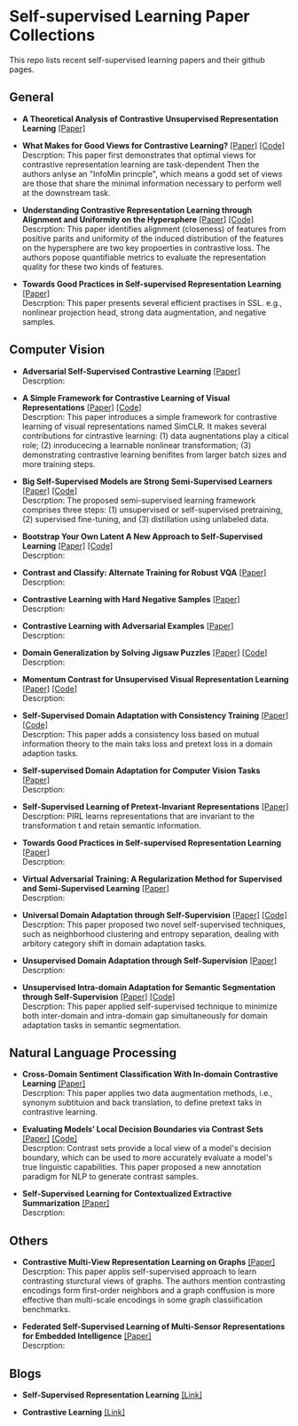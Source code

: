 # Self-supervised Learning Paper Collections
 This repo lists recent self-supervised learning papers and their github pages. 
 
## General 
- **A Theoretical Analysis of Contrastive Unsupervised Representation Learning**
[[Paper]](https://arxiv.org/pdf/1902.09229.pdf)<br>

- **What Makes for Good Views for Contrastive Learning?**
[[Paper]](https://arxiv.org/pdf/2005.10243.pdf)
[[Code]](https://hobbitlong.github.io/InfoMin/)<br>
Descrption: This paper first demonstrates that optimal views for contrastive representation learning are task-dependent Then the authors anlyse an "InfoMin princple", which means a godd set of views are those that share the minimal information necessary to perform well at the downstream task. 

- **Understanding Contrastive Representation Learning through Alignment and Uniformity on the Hypersphere**
[[Paper]](https://arxiv.org/pdf/2005.10242.pdf)
[[Code]](https://ssnl.github.io/hypersphere/)<br>
Descrption: This paper identifies alignment (closeness) of features from positive parits and uniformity of the induced distribution of the features on the hypersphere are two key propoerties in contrastive loss. The authors popose quantifiable metrics to evaluate the representation quality for these two kinds of features. 

- **Towards Good Practices in Self-supervised Representation Learning**
[[Paper]](https://sslneuips20.github.io/files/CameraReadys%203-77/35/CameraReady/neurips_2020.pdf)<br>
Descrption: This paper presents several efficient practises in SSL. e.g., nonlinear projection head, strong data augmentation, and negative samples.


## Computer Vision

- **Adversarial Self-Supervised Contrastive Learning**
[[Paper]](https://arxiv.org/pdf/2006.07589.pdf)<br>
Descrption: 

- **A Simple Framework for Contrastive Learning of Visual Representations**
[[Paper]](https://arxiv.org/pdf/2002.05709.pdf)
[[Code]](https://github.com/google-research/simclr)<br>
Descrption: This paper introduces a simple framework for contrastive learning of visual representations named SimCLR. It makes several contributions for cintrastive learning: (1) data augnentations play a citical role; (2) inroducecing a learnable nonlinear transformation; (3) demonstrating contrastive learning benifites from larger batch sizes and more training steps.

- **Big Self-Supervised Models are Strong Semi-Supervised Learners**
[[Paper]](https://arxiv.org/pdf/2006.10029v1.pdf)
[[Code]](https://github.com/google-research/simclr)<br>
Descrption: The proposed semi-supervised learning framework comprises three steps: (1) unsupervised or self-supervised pretraining, (2) supervised fine-tuning, and (3) distillation using unlabeled data.

- **Bootstrap Your Own Latent A New Approach to Self-Supervised Learning**
[[Paper]](https://arxiv.org/pdf/2006.07733.pdf)
[[Code]](https://github.com/deepmind/deepmind-research/tree/master/byol)<br>
Descrption: 

- **Contrast and Classify: Alternate Training for Robust VQA** 
[[Paper]](https://arxiv.org/pdf/2010.06087.pdf)<br>
Descrption: 


- **Contrastive Learning with Hard Negative Samples**
[[Paper]](https://arxiv.org/pdf/2010.04592.pdf)<br>
Descrption: 

- **Contrastive Learning with Adversarial Examples**
[[Paper]](https://arxiv.org/pdf/2010.12050.pdf)<br>
Descrption: 


- **Domain Generalization by Solving Jigsaw Puzzles**
[[Paper]](https://arxiv.org/pdf/1903.06864.pdf)
[[Code]](https://github.com/fmcarlucci/JigenDG)<br>
Descrption: 



- **Momentum Contrast for Unsupervised Visual Representation Learning**
[[Paper]](https://arxiv.org/pdf/1911.05722.pdf)
[[Code]](https://github.com/facebookresearch/moco)<br>
Descrption: 


- **Self-Supervised Domain Adaptation with Consistency Training**
[[Paper]](https://arxiv.org/pdf/2010.07539.pdf)
[[Code]](https://github.com/Jiaolong/ss-da-consistency)<br>
Descrption: This paper adds a consistency loss based on mutual information theory to the main taks loss and pretext loss in a domain adaption tasks. 


- **Self-supervised Domain Adaptation for Computer Vision Tasks**
[[Paper]](https://arxiv.org/pdf/1907.10915.pdf)<br>
Descrption: 



- **Self-Supervised Learning of Pretext-Invariant Representations**
[[Paper]](https://arxiv.org/pdf/1912.01991.pdf)<br>
Descrption: PIRL learns representations that are invariant to the transformation t and retain semantic information.

- **Towards Good Practices in Self-supervised Representation Learning**
[[Paper]](https://arxiv.org/pdf/2012.00868.pdf)<br>
Descrption: 

- **Virtual Adversarial Training: A Regularization Method for Supervised and Semi-Supervised Learning**
[[Paper]](https://arxiv.org/pdf/1704.03976.pdf)<br>
Descrption: 


- **Universal Domain Adaptation through Self-Supervision**
[[Paper]](https://arxiv.org/pdf/2002.07953.pdf)
[[Code]](https://github.com/VisionLearningGroup/DANCE)<br>
Descrption: This paper proposed two novel self-supervised techniques, such as neighborhood clustering and entropy separation, dealing with arbitory category shift in domain adaptation tasks. 


- **Unsupervised Domain Adaptation through Self-Supervision**
[[Paper]](https://arxiv.org/pdf/1909.11825.pdf)<br>
Descrption: 

- **Unsupervised Intra-domain Adaptation for Semantic Segmentation through Self-Supervision**
[[Paper]](https://openaccess.thecvf.com/content_CVPR_2020/papers/Pan_Unsupervised_Intra-Domain_Adaptation_for_Semantic_Segmentation_Through_Self-Supervision_CVPR_2020_paper.pdf)
[[Code]](https://github.com/feipan664/IntraDA)<br>
Descrption: This paper applied self-supervised technique to minimize both inter-domain and intra-domain gap simultaneously for domain adaptation tasks in semantic segmentation. 

## Natural Language Processing


- **Cross-Domain Sentiment Classification With In-domain Contrastive Learning** 
[[Paper]](https://arxiv.org/pdf/2012.02943.pdf)<br>
Descrption: This paper applies two data augmentation methods, i.e., synonym subtituion and back translation, to define pretext taks in contrastive learning. 


- **Evaluating Models’ Local Decision Boundaries via Contrast Sets** 
[[Paper]](https://arxiv.org/pdf/2004.02709.pdf) 
[[Code]](https://allennlp.org/contrast-sets)<br>
Descrption: Contrast sets provide a local view of a model's decision boundary, which can be used to more accurately evaluate a model's true linguistic capabilities. This paper proposed a new annotation paradigm for NLP to generate contrast samples. 



- **Self-Supervised Learning for Contextualized Extractive Summarization** 
[[Paper]](https://www.aclweb.org/anthology/P19-1214.pdff)<br>
Descrption: 

## Others
- **Contrastive Multi-View Representation Learning on Graphs**
[[Paper]](https://arxiv.org/pdf/2006.05582.pdf)<br>
Descrption: This paper applis self-supervised approach to learn contrasting sturctural views of graphs. The authors mention contrasting encodings form first-order neighbors and a graph conffusion is more effective than multi-scale encodings in some graph classiification benchmarks. 

- **Federated Self-Supervised Learning of Multi-Sensor Representations for Embedded Intelligence**
[[Paper]](https://arxiv.org/pdf/2007.13018.pdf)<br>
Descrption: 



## Blogs 
- **Self-Supervised Representation Learning**
[[Link]](https://lilianweng.github.io/lil-log/2019/11/10/self-supervised-learning.html)

- **Contrastive Learning**
[[Link]](https://github.com/HobbitLong/PyContrast)
